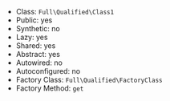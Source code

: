 - Class: `Full\Qualified\Class1`
- Public: yes
- Synthetic: no
- Lazy: yes
- Shared: yes
- Abstract: yes
- Autowired: no
- Autoconfigured: no
- Factory Class: `Full\Qualified\FactoryClass`
- Factory Method: `get`
